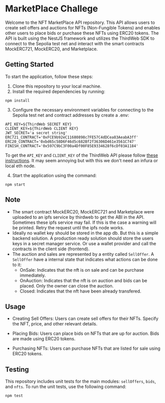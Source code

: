 # MarketPlace Challege

Welcome to the NFT MarketPlace API repository. This API allows users to create sell offers and auctions for NFTs (Non-Fungible Tokens) and enables other users to place bids or purchase these NFTs using ERC20 tokens. 
The API is built using the NestJS framework and utilizes the ThirdWeb SDK to connect to the Sepolia test net and interact with the smart contracts MockERC721, MockERC20, and Marketplace.

## Getting Started

To start the application, follow these steps:

1. Clone this repository to your local machine.
2. Install the required dependencies by running:
```
npm install
```
3. Configure the necessary environment variables for connecting to the Sepolia test net and contract addresses by create a .env:
```
API_KEY=${ThirdWeb SECRET KEY}
CLIENT_KEY=${ThirdWeb CLIENT KEY}
JWT_SECRET='a secret string'
ERC721_CONTRACT='0xFCE9b92eC11680898c7FE57C4dDCea83AeabA3ff'
ERC20_CONTRACT='0xbd65c58D6F46d5c682Bf2f36306D461e3561C747'
FINISH_CONTRACT='0x597C9bC3F00a4Df00F85E9334628f6cDf03A1184'
```
To get the `API_KEY` and `CLIENT_KEY` of the ThirdWeb API please follow [these instructions](https://portal.thirdweb.com/api-keys#creating--managing-your-api-keys-via-the-dashboard-settings-tab). It may seem annoying but with this we don't need an infura or local eth node.

4. Start the application using the command:
```
npm start
```

## Note

* The smart contract MockERC20, MockERC721 and Marketplace were uploaded to an ipfs service by thirdweb to get the ABI in the API. Sometimes these ipfs service may fail. If this is the case a warning will be printed. Retry the request until the ipfs node works.
* Ideally no wallet key should be stored in the app db. But this is a simple backend solution. A production ready solution should store the users keys in a secret manager service. Or use a wallet provider and call the contracts in the client side (frontend).
* The auction and sales are represented by a entity called `SellOffer`. A `SellOffer` have a internal state that indicates what actions can be done to it:
    * OnSale: Indicates that the nft is on sale and can be purchase immediately.
    * OnAuction: Indicates that the nft is on auction and bids can be placed. Only the owner can close the auction.
    * Closed: Indicates that the nft have been already transfered. 
## Usage

- Creating Sell Offers: Users can create sell offers for their NFTs. Specify the NFT, price, and other relevant details.

- Placing Bids: Users can place bids on NFTs that are up for auction. Bids are made using ERC20 tokens.

- Purchasing NFTs: Users can purchase NFTs that are listed for sale using ERC20 tokens.

## Testing

This repository includes unit tests for the main modules: `sellOffers`, `bids`, and `nfts`. To run the unit tests, use the following command:

```bash
npm test
```

